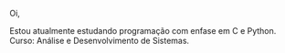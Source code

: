 Oi,

Estou atualmente estudando programação com enfase em C e Python. 
Curso: Análise e Desenvolvimento de Sistemas.
